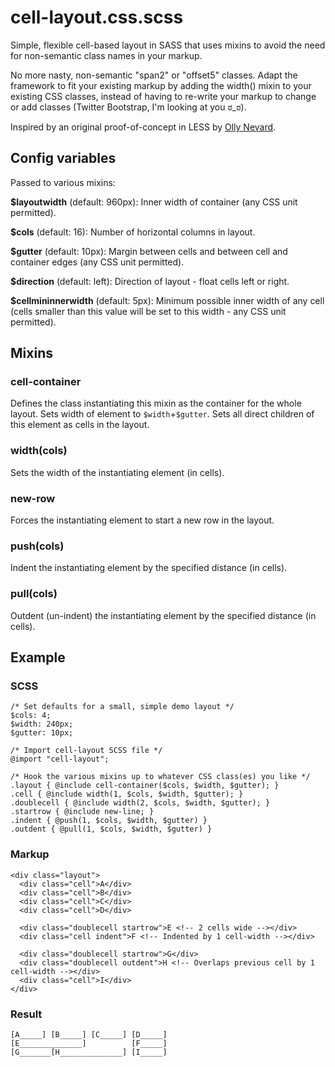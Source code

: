 # cell-layout.css.scss #

Simple, flexible cell-based layout in SASS that uses mixins to avoid the need for non-semantic class names in your markup.

No more nasty, non-semantic "span2" or "offset5" classes.  Adapt the framework to fit your existing markup by adding the width() mixin to your existing CSS classes, instead of having to re-write your markup to change or add classes (Twitter Bootstrap, I'm looking at you ಠ_ಠ).

Inspired by an original proof-of-concept in LESS by [Olly Nevard](http://ollynevard.co.uk/).

## Config variables ##

Passed to various mixins:

**$layoutwidth** (default: 960px): Inner width of container (any CSS unit permitted).

**$cols** (default: 16): Number of horizontal columns in layout.

**$gutter** (default: 10px): Margin between cells and between cell and container edges (any CSS unit permitted).

**$direction** (default: left): Direction of layout - float cells left or right.

**$cellmininnerwidth** (default: 5px): Minimum possible inner width of any cell (cells smaller than this value will be set to this width - any CSS unit permitted).

## Mixins ##

### cell-container ###

Defines the class instantiating this mixin as the container for the whole layout. Sets width of element to `$width`+`$gutter`.  Sets all direct children of this element as cells in the layout.

### width(cols) ###

Sets the width of the instantiating element (in cells).

### new-row ###

Forces the instantiating element to start a new row in the layout.

### push(cols) ###

Indent the instantiating element by the specified distance (in cells).

### pull(cols) ###

Outdent (un-indent) the instantiating element by the specified distance (in cells).

## Example ##

### SCSS ###

    /* Set defaults for a small, simple demo layout */
    $cols: 4;
    $width: 240px;
    $gutter: 10px;
    
    /* Import cell-layout SCSS file */
    @import "cell-layout";

    /* Hook the various mixins up to whatever CSS class(es) you like */
    .layout { @include cell-container($cols, $width, $gutter); }
    .cell { @include width(1, $cols, $width, $gutter); }
    .doublecell { @include width(2, $cols, $width, $gutter); }
    .startrow { @include new-line; }
    .indent { @push(1, $cols, $width, $gutter) }
    .outdent { @pull(1, $cols, $width, $gutter) }

### Markup ###

    <div class="layout">
      <div class="cell">A</div>
      <div class="cell">B</div>
      <div class="cell">C</div>
      <div class="cell">D</div>

      <div class="doublecell startrow">E <!-- 2 cells wide --></div>
      <div class="cell indent">F <!-- Indented by 1 cell-width --></div>

      <div class="doublecell startrow">G</div>
      <div class="doublecell outdent">H <!-- Overlaps previous cell by 1 cell-width --></div>
      <div class="cell">I</div>
    </div>

### Result ###

    [A_____] [B_____] [C_____] [D_____]
    [E______________]          [F_____]
    [G_______[H______________] [I_____]